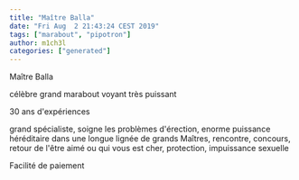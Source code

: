 ```yaml
---
title: "Maître Balla"
date: "Fri Aug  2 21:43:24 CEST 2019"
tags: ["marabout", "pipotron"]
author: m1ch3l
categories: ["generated"]
---
```


Maître Balla

célèbre grand marabout voyant très puissant

30 ans d'expériences

grand spécialiste, soigne les problèmes d'érection, enorme puissance héréditaire dans une longue lignée de grands Maîtres, rencontre, concours, retour de l'être aimé ou qui vous est cher, protection, impuissance sexuelle

Facilité de paiement
